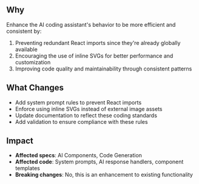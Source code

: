 ## Why
Enhance the AI coding assistant's behavior to be more efficient and consistent by:
1. Preventing redundant React imports since they're already globally available
2. Encouraging the use of inline SVGs for better performance and customization
3. Improving code quality and maintainability through consistent patterns

## What Changes
- Add system prompt rules to prevent React imports
- Enforce using inline SVGs instead of external image assets
- Update documentation to reflect these coding standards
- Add validation to ensure compliance with these rules

## Impact
- **Affected specs**: AI Components, Code Generation
- **Affected code**: System prompts, AI response handlers, component templates
- **Breaking changes**: No, this is an enhancement to existing functionality
